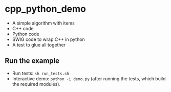 # cpp_python_demo

 * A simple algorithm with items
 * C++ code
 * Python code
 * SWIG code to wrap C++ in python
 * A test to glue all together

## Run the example
 * Run tests: `sh run_tests.sh`
 * Interactive demo: `python -i demo.py` (after running the tests, which build the required modules).
